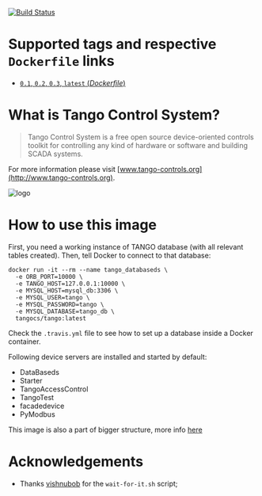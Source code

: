 [![Build Status](https://img.shields.io/travis/tango-controls/tango-cs-docker.svg)](https://travis-ci.org/tango-controls/tango-cs-docker)

# Supported tags and respective `Dockerfile` links

* [`0.1`, `0.2`, `0.3`, `latest` (*Dockerfile*)](https://github.com/synchrotron-solaris/tango-cs-docker/blob/dev_libraries/Dockerfile)

# What is Tango Control System?

> Tango Control System is a free open source device-oriented controls toolkit
> for controlling any kind of hardware or software and building SCADA systems.

For more information please visit [www.tango-controls.org](http://www.tango-controls.org).

![logo](http://www.tango-controls.org/static/tango/img/logo_tangocontrols.png)


# How to use this image

First, you need a working instance of TANGO database (with all relevant tables
created). Then, tell Docker to connect to that database:

```console
docker run -it --rm --name tango_databaseds \
  -e ORB_PORT=10000 \
  -e TANGO_HOST=127.0.0.1:10000 \
  -e MYSQL_HOST=mysql_db:3306 \
  -e MYSQL_USER=tango \
  -e MYSQL_PASSWORD=tango \
  -e MYSQL_DATABASE=tango_db \
  tangocs/tango:latest
```

Check the `.travis.yml` file to see how to set up a database inside a Docker
container.

Following device servers are installed and started by default:

* DataBaseds
* Starter
* TangoAccessControl
* TangoTest
* facadedevice
* PyModbus

This image is also a part of bigger structure, more info [here](https://github.com/synchrotron-solaris/tango-workspace)

# Acknowledgements

* Thanks [vishnubob](https://github.com/vishnubob) for the `wait-for-it.sh`
  script;
